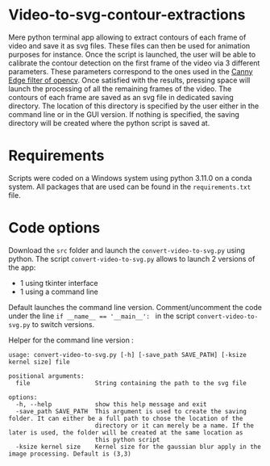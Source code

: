 # Video-to-svg-contour-extractions
Mere python terminal app allowing to extract contours of each frame of video and save it as svg files. These files can then be used for animation purposes for instance. Once the script is launched, the user will be able to calibrate the contour detection on the first frame of the video via 3 different parameters. These parameters correspond to the ones used in the [Canny Edge filter of opencv](https://docs.opencv.org/3.4/da/d22/tutorial_py_canny.html). Once satisfied with the results, pressing space will launch the processing of all the remaining frames of the video. The contours of each frame are saved as an svg file in dedicated saving directory. The location of this directory is specified by the user either in the command line or in the GUI version. If nothing is specified, the saving directory will be created where the python script is saved at. 
 
# Requirements
Scripts were coded on a Windows system using python 3.11.0 on a conda system. All packages that are used can be found in the `requirements.txt` file. 

# Code options
Download the `src` folder and launch the `convert-video-to-svg.py` using python. The script `convert-video-to-svg.py` allows to launch 2 versions of the app:

 - 1 using tkinter interface
 - 1 using a command line

Default launches the command line version. Comment/uncomment the code under the line `if __name__ == '__main__': ` in the script `convert-video-to-svg.py` to switch versions. 

Helper for the command line version :
```
usage: convert-video-to-svg.py [-h] [-save_path SAVE_PATH] [-ksize kernel size] file

positional arguments:
  file                  String containing the path to the svg file

options:
  -h, --help            show this help message and exit
  -save_path SAVE_PATH  This argument is used to create the saving folder. It can either be a full path to chose the location of the  
                        directory or it can merely be a name. If the later is used, the folder will be created at the same location as
                        this python script
  -ksize kernel size    Kernel size for the gaussian blur apply in the image processing. Default is (3,3)
```
